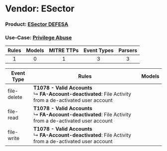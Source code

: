Vendor: ESector
===============
### Product: [ESector DEFESA](../ds_esector_esector_defesa.md)
### Use-Case: [Privilege Abuse](../../../../UseCases/uc_privilege_abuse.md)

| Rules | Models | MITRE TTPs | Event Types | Parsers |
|:-----:|:------:|:----------:|:-----------:|:-------:|
|   1   |   0    |     1      |      3      |    3    |

| Event Type  | Rules    | Models |
| ---- | ---- | ------ |
| file-delete | <b>T1078 - Valid Accounts</b><br> ↳ <b>FA-Account-deactivated</b>: File Activity from a de-activated user account |        |
| file-read   | <b>T1078 - Valid Accounts</b><br> ↳ <b>FA-Account-deactivated</b>: File Activity from a de-activated user account |        |
| file-write  | <b>T1078 - Valid Accounts</b><br> ↳ <b>FA-Account-deactivated</b>: File Activity from a de-activated user account |        |
